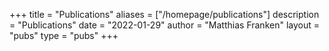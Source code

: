 +++
title = "Publications"
aliases = ["/homepage/publications"]
description = "Publications"
date = "2022-01-29"
author = "Matthias Franken"
layout = "pubs"
type = "pubs"
+++
